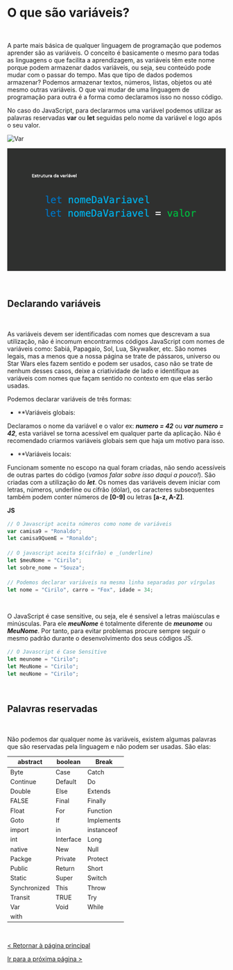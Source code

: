 # O que são variáveis?
  
  
&nbsp;
  
  
A parte mais básica de qualquer linguagem de programação que podemos aprender são as variáveis. O conceito é basicamente o mesmo para todas as linguagens o que facilita a aprendizagem, as variáveis têm este nome porque podem armazenar dados variáveis, ou seja, seu conteúdo pode mudar com o passar do tempo.
Mas que tipo de dados podemos armazenar? 
Podemos armazenar textos, números, listas, objetos ou até mesmo outras variáveis. O que vai mudar de uma linguagem de programação para outra é a forma como declaramos isso no nosso código.

No caso do JavaScript, para declararmos uma variável podemos utilizar as palavras reservadas **var** ou **let** seguidas pelo nome da variável e logo após o seu valor.
  
  
![Var](imagens/var/png)
  
![Let](imagens/let.png)
  
  
&nbsp;
  
  
## Declarando variáveis
  
  
&nbsp;
  
  
As variáveis devem ser identificadas com nomes que descrevam a sua utilização, não é incomum encontrarmos códigos JavaScript com nomes de variáveis como: Sabiá, Papagaio, Sol, Lua, Skywalker, etc. São nomes legais, mas a menos que a nossa página se trate de pássaros, universo ou Star Wars eles fazem sentido e podem ser usados, caso não se trate de nenhum desses casos, deixe a criatividade de lado e identifique as variáveis com nomes que façam sentido no contexto em que elas serão usadas. 
  
  
Podemos declarar variáveis de três formas:
  
*	**Variáveis globais: 
  
Declaramos o nome da variável e o valor ex: ***numero = 42*** ou ***var numero = 42***, esta variável se torna acessível em qualquer parte da aplicação. Não é recomendado criarmos variáveis globais sem que haja um motivo para isso.
  
  
*	**Variáveis locais:
  
Funcionam somente no escopo na qual foram criadas, não sendo acessíveis de outras partes do código (*vamos falar sobre isso daqui a pouco!*). São criadas com a utilização do ***let***.
Os nomes das variáveis devem iniciar com letras, números, underline ou cifrão (dólar), os caracteres subsequentes também podem conter números de **[0-9]** ou letras **[a-z, A-Z]**. 
  
  
**JS**

```javascript
// O Javascript aceita números como nome de variáveis
var camisa9 = "Ronaldo";
let camisa9QuemE = "Ronaldo";

// O javascript aceita $(cifrão) e _(underline)
let $meuNome = "Cirilo";
let sobre_nome = "Souza";

// Podemos declarar variáveis na mesma linha separadas por vírgulas
let nome = "Cirilo", carro = "Fox", idade = 34;
```
  
  
&nbsp;
  
  
O JavaScript é case sensitive, ou seja, ele é sensível a letras maiúsculas e minúsculas. Para ele ***meuNome*** é totalmente diferente de ***meunome*** ou ***MeuNome***. Por tanto, para evitar problemas procure sempre seguir o mesmo padrão durante o desenvolvimento dos seus códigos JS.

```javascript
// O Javascript é Case Sensitive 
let meunome = "Cirilo"; 
let MeuNome = "Cirilo"; 
let meuNome = "Cirilo"; 
```
  
  
&nbsp;
  
  
## Palavras reservadas
  
  
&nbsp;
  
  
Não podemos dar qualquer nome às variáveis, existem algumas palavras que são reservadas pela linguagem e não podem ser usadas. São elas:
  
| abstract     | boolean   | Break      |
|--------------|-----------|------------|
| Byte         | Case      | Catch      |
| Continue     | Default   | Do         |
| Double       | Else      | Extends    |
| FALSE        | Final     | Finally    |
| Float        | For       | Function   |
| Goto         | If        | Implements |
| import       | in        | instanceof |
| int          | Interface | Long       |
| native       | New       | Null       |
| Packge       | Private   | Protect    |
| Public       | Return    | Short      |
| Static       | Super     | Switch     |
| Synchronized | This      | Throw      |
| Transit      | TRUE      | Try        |
| Var          | Void      | While      |
| with         |           |            |

  
  
&nbsp;
  
  
[< Retornar à página principal](../README.md)
  
  
[Ir para a próxima página >](26-Operadores.md)
